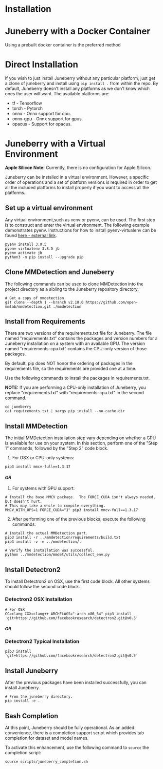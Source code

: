 Installation
==========

# Juneberry with a Docker Container

Using a prebuilt docker container is the preferred method

# Direct Installation

If you wish to just install Juneberry without any particular platform, just get a clone of juneberry and
install using `pip install .` from within the repo. By default, Juneberry doesn't install any platforms
as we don't know which ones the user will want.  The available platforms are:

* tf - Tensorflow
* torch - Pytorch
* onnx - Onnx support for cpu.
* onnx-gpu - Onnx support for gpus.
* opacus - Support for opacus.

# Juneberry with a Virtual Environment

**Apple Silicon Note:** Currently, there is no configuration for Apple Silicon.

Juneberry can be installed in a virtual environment. However, a specific order of operations and a set of 
platform versions is required in order to get all the included platforms to install properly if you want 
to access all the platforms.

## Set up a virtual environment

Any virtual environment,such as venv or pyenv, can be used. The first step is to construct and enter 
the virtual environment. The following example demonstrates pyenv. Instructions for how to 
install pyenv-virtualenv can be found [here - external link](https://github.com/pyenv/pyenv-virtualenv).

```shell script
pyenv install 3.8.5
pyenv virtualenv 3.8.5 jb
pyenv activate jb
python3 -m pip install --upgrade pip
```

## Clone MMDetection and Juneberry

The following commands can be used to clone MMDetection into the project directory as a sibling to the 
Juneberry repository directory.

```shell script
# Get a copy of mmdetection
git clone --depth 1 --branch v2.18.0 https://github.com/open-mmlab/mmdetection.git ./mmdetection
```

## Install from Requirements

There are two versions of the requirements.txt file for Juneberry. The file named "requirements.txt" 
contains the packages and version numbers for a Juneberry installation on a system with an available 
GPU. The version named "requirements-cpu.txt" contains the CPU-only version of those packages.

By default, pip does NOT honor the ordering of packages in the requirements file, so the requirements 
are provided one at a time.

Use the following commands to install the packages in requirements.txt.

**NOTE:** If you are performing a CPU-only installation of Juneberry, you replace "requirements.txt" with 
"requirements-cpu.txt" in the second command.

```shell script
cd juneberry
cat requirements.txt | xargs pip install --no-cache-dir
```

## Install MMDetection

The initial MMDetection installation step vary depending on whether a GPU is available 
for use on your system. In this section, perform one of the "Step 1" commands, followed 
by the "Step 2" code block.

1. For OSX or CPU-only systems:
```shell script
pip3 install mmcv-full==1.3.17
```

#### _OR_

1. For systems with GPU support:
```shell script
# Install the base MMCV package.  The FORCE_CUDA isn't always needed, but doesn't hurt. 
# This may take a while to compile everything.
MMCV_WITH_OPS=1 FORCE_CUDA="1" pip3 install mmcv-full==1.3.17
 ```

2. After performing one of the previous blocks, execute the following commands:

```shell script
# Install the actual MMDetection part.
pip3 install -r ../mmdetection/requirements/build.txt
pip3 install -v -e ../mmdetection/.
   
# Verify the installation was successful.
python ../mmdetection/mmdet/utils/collect_env.py
```

## Install Detectron2

To install Detectron2 on OSX, use the first code block. All other systems should follow the second 
code block.

### Detectron2 OSX Installation
```shell script
# For OSX
CC=clang CXX=clang++ ARCHFLAGS="-arch x86_64" pip3 install 'git+https://github.com/facebookresearch/detectron2.git@v0.5'
```

#### _OR_

### Detectron2 Typical Installation
```shell script
pip3 install 'git+https://github.com/facebookresearch/detectron2.git@v0.5'
```
   
## Install Juneberry

After the previous packages have been installed successfully, you can install Juneberry.

```shell script
# From the juneberry directory.
pip install -e .
```

## Bash Completion

At this point, Juneberry should be fully operational.  As an added convenience, there is a 
completion support script which provides tab completion for dataset and model names. 

To activate this enhancement, use the following command to `source` the completion script:

```shell script
source scripts/juneberry_completion.sh
```